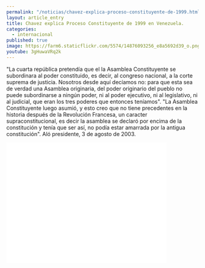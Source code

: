 ```yaml
---
permalink: "/noticias/chavez-explica-proceso-constituyente-de-1999.html"
layout: article_entry
title: Chavez explica Proceso Constituyente de 1999 en Venezuela.
categories: 
  - internacional
published: true
image: https://farm6.staticflickr.com/5574/14876093256_e8a5692d39_o.png
youtube: 3gHuwaVRq2k
---
```


"La cuarta república pretendía que el la Asamblea Constituyente se subordinara al poder constituido, es decir, al congreso nacional, a la corte suprema de justicia. Nosotros desde aquí decíamos no: para que esta sea de verdad una Asamblea originaria, del poder originario del pueblo no puede subordinarse a ningún poder, ni al poder ejecutivo, ni al legislativo, ni al judicial, que eran los tres poderes que entonces teníamos".
"La Asamblea Constituyente luego asumió, y esto creo que no tiene precedentes en la historia después de la Revolución Francesa, un caracter supraconstitucional, es decir la asamblea se declaró por encima de la constitución y tenía que ser así, no podía estar amarrada por la antigua constitución". Aló presidente, 3 de agosto de 2003.

<iframe width="420" height="315" src="//www.youtube.com/embed/3gHuwaVRq2k" frameborder="0" allowfullscreen></iframe>
